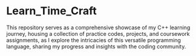 # Learn_Time_Craft
This repository serves as a comprehensive showcase of my C++ learning journey, housing a collection of practice codes, projects, and coursework assignments, as I explore the intricacies of this versatile programming language, sharing my progress and insights with the coding community.
